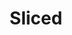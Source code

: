 ---
layout: piece
collection_: paintings
title: Sliced
image: sliced.jpg
media: Acrylic
dimensions: 18" x 20"
description: Painted with popsicle sticks on corrugated board.
price: $100
create_date: 2015
---